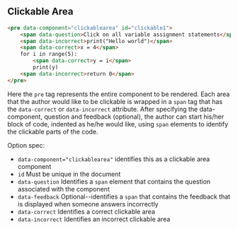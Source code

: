 <h2>Clickable Area</h2>

```html
<pre data-component="clickablearea" id="clickable1">
    <span data-question>Click on all variable assignment statements</span><span data-feedback>Remember, variable assignment statements usually involve the operator '='.</span>def main():
	<span data-incorrect>print("Hello world")</span>
	<span data-correct>x = 4</span>
	for i in range(5):
		<span data-correct>y = i</span>
		print(y)
	<span data-incorrect>return 0</span>
</pre>
```
Here the <code>pre</code> tag represents the entire component to be rendered.
Each area that the author would like to be clickable is wrapped in a <code>span</code> tag that has the <code>data-correct</code> or <code>data-incorrect</code> attribute.
After specifying the data-component, question and feedback (optional), the author can start his/her block of code, indented as he/he would like, using <code>span</code> elements to identify the clickable parts of the code.

Option spec:
<ul>
    <li><code>data-component="clickablearea"</code> identifies this as a clickable area component</li>
    <li><code>id</code> Must be unique in the document</li>
    <li><code>data-question</code> Identifies a <code>span</code> element that contains the question associated with the component</li>
    <li><code>data-feedback</code> Optional--identifies a <code>span</code> that contains the feedback that is displayed when someone answers incorrectly</li>
    <li><code>data-correct</code> Identifies a correct clickable area</li>
    <li><code>data-incorrect</code> Identifies an incorrect clickable area</li>
</ul>

